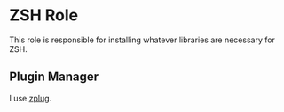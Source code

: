 # ZSH Role

This role is responsible for installing whatever libraries are necessary for ZSH.

## Plugin Manager

I use [zplug](https://github.com/zplug/zplug).
